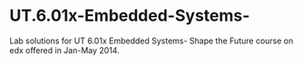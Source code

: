 # UT.6.01x-Embedded-Systems-

Lab solutions for UT 6.01x Embedded Systems- Shape the Future course on edx offered in Jan-May 2014.
